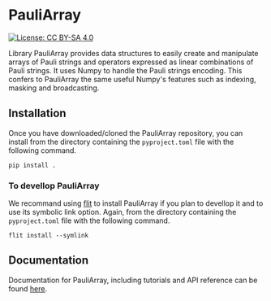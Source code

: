 # PauliArray

[![License: CC BY-SA 4.0](https://img.shields.io/badge/License-CC_BY--SA_4.0-lightgrey.svg)](https://creativecommons.org/licenses/by-sa/4.0/)

Library PauliArray provides data structures to easily create and manipulate arrays of Pauli strings and operators expressed as linear combinations of Pauli strings. It uses Numpy to handle the Pauli strings encoding. This confers to PauliArray the same useful Numpy's features such as indexing, masking and broadcasting.

## Installation

Once you have downloaded/cloned the PauliArray repository, you can install from the directory containing the `pyproject.toml` file with the following command.

```
pip install .
```

### To devellop PauliArray

We recommand using [flit](https://flit.pypa.io/en/stable/) to install PauliArray if you plan to devellop it and to use its symbolic link option. Again, from the directory containing the `pyproject.toml` file with the following command.

```
flit install --symlink
```

## Documentation

Documentation for PauliArray, including tutorials and API reference can be found [here](https://algolab-quantique.github.io/pauliarray/).